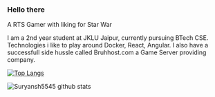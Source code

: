 ### Hello there

<!--
**Suryansh5545/Suryansh5545** is a ✨ _special_ ✨ repository because its `README.md` (this file) appears on your GitHub profile.

Here are some ideas to get you started:

- 🔭 I’m currently working on ...
- 🌱 I’m currently learning ...
- 👯 I’m looking to collaborate on ...
- 🤔 I’m looking for help with ...
- 💬 Ask me about ...
- 📫 How to reach me: ...
- 😄 Pronouns: ...
- ⚡ Fun fact: ...
-->
A RTS Gamer with liking for Star War

I am a 2nd year student at JKLU Jaipur,  currently pursuing BTech CSE.
Technologies i like to play around Docker, React, Angular.
I also have a successfull side hussle called Bruhhost.com a Game Server providing company.

[![Top Langs](https://github-readme-stats-git-masterrstaa-rickstaa.vercel.app/api/top-langs/?username=Suryansh5545&theme=dracula)](https://github.com/Suryansh5545/github-readme-stats)

![Suryansh5545 github stats](https://github-readme-stats.vercel.app/api?username=Suryansh5545&theme=dracula&count_private=true)
